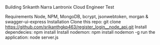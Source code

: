 Building Srikanth Narra Lantronix Cloud Engineer Test

Requirements
Node, NPM, MongoDB, bcrypt, jsonwebtoken, morgan & swagger-ui-express
Installation
Clone this repo: git clone https://github.com/srikanthgkp463/register_login__node_api.git
Install dependecies: npm install
Install nodemon: npm install nodemon -g
run the application:
node server.js